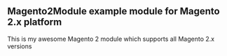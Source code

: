 ## Magento2Module example module for Magento 2.x platform
This is my awesome Magento 2 module which supports all Magento 2.x versions

